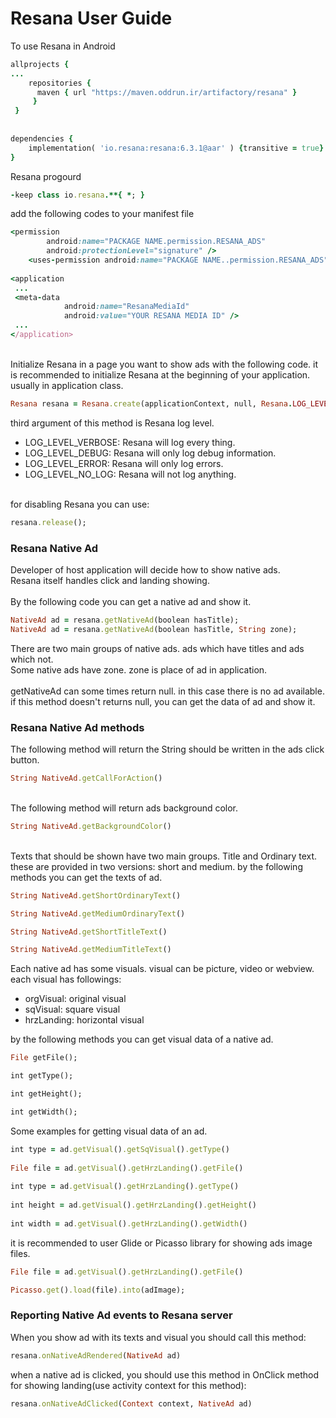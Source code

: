 # Resana User Guide

To use Resana in Android

```ruby
allprojects {
...
    repositories {
      maven { url "https://maven.oddrun.ir/artifactory/resana" }
     }
 }    
 
    
dependencies {
    implementation( 'io.resana:resana:6.3.1@aar' ) {transitive = true}
}
```
Resana progourd

```ruby
-keep class io.resana.**{ *; }
```

add the following codes to your manifest file

```ruby
<permission
        android:name="PACKAGE NAME.permission.RESANA_ADS"
        android:protectionLevel="signature" />
    <uses-permission android:name="PACKAGE NAME..permission.RESANA_ADS" />
 
<application
 ...
 <meta-data
            android:name="ResanaMediaId"
            android:value="YOUR RESANA MEDIA ID" />
 ...
</application>
```

<br />
Initialize Resana in a page you want to show ads with the following code. it is recommended to initialize Resana at the beginning of your application. usually in application class. <br />

```ruby
Resana resana = Resana.create(applicationContext, null, Resana.LOG_LEVEL_VERBOSE);
```

third argument of this method is Resana log level.
* LOG_LEVEL_VERBOSE: Resana will log every thing.
* LOG_LEVEL_DEBUG: Resana will only log debug information.
* LOG_LEVEL_ERROR: Resana will only log errors.
* LOG_LEVEL_NO_LOG: Resana will not log anything.
<br />
for disabling Resana you can use:

```ruby
resana.release();
```

### Resana Native Ad
Developer of host application will decide how to show native ads.<br />
Resana itself handles click and landing showing.
<br /><br />
By the following code you can get a native ad and show it.

```ruby
NativeAd ad = resana.getNativeAd(boolean hasTitle);
NativeAd ad = resana.getNativeAd(boolean hasTitle, String zone);
```

There are two main groups of native ads. ads which have titles and ads which not. <br />
Some native ads have zone. zone is place of ad in application. <br /> <br />
getNativeAd can some times return null. in this case there is no ad available. if this method doesn't returns null, you can get the data of ad and show it.

### Resana Native Ad methods
The following method will return the String should be written in the ads click button. 

```ruby
String NativeAd.getCallForAction()
```

<br />
The following method will return ads background color.

```ruby
String NativeAd.getBackgroundColor()
```

<br />
Texts that should be shown have two main groups. Title and Ordinary text. these are provided in two versions: short and medium. by the following methods you can get the texts of ad. <br />

```ruby
String NativeAd.getShortOrdinaryText()

String NativeAd.getMediumOrdinaryText()

String NativeAd.getShortTitleText()

String NativeAd.getMediumTitleText()
```

Each native ad has some visuals. visual can be picture, video or webview. each visual has followings:
* orgVisual: original visual
* sqVisual: square visual
* hrzLanding: horizontal visual

by the following methods you can get visual data of a native ad. <br />

```ruby
File getFile();

int getType();

int getHeight();

int getWidth();
```
Some examples for getting visual data of an ad. <br />

```ruby
int type = ad.getVisual().getSqVisual().getType()
 
File file = ad.getVisual().getHrzLanding().getFile()
 
int type = ad.getVisual().getHrzLanding().getType()
 
int height = ad.getVisual().getHrzLanding().getHeight()
 
int width = ad.getVisual().getHrzLanding().getWidth()
```
it is recommended to user Glide or Picasso library for showing ads image files.<br />

```ruby
File file = ad.getVisual().getHrzLanding().getFile()

Picasso.get().load(file).into(adImage);
```
### Reporting Native Ad events to Resana server
When you show ad with its texts and visual you should call this method: <br />

```ruby
resana.onNativeAdRendered(NativeAd ad)
```

when a native ad is clicked, you should use this method in OnClick method for showing landing(use activity context for this method): <br />

```ruby
resana.onNativeAdClicked(Context context, NativeAd ad)
```

